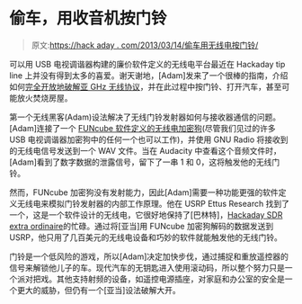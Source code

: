 # 偷车，用收音机按门铃

> 原文:[https://hack aday . com/2013/03/14/偷车用无线电按门铃/](https://hackaday.com/2013/03/14/stealing-cars-and-ringing-doorbells-with-radio/)

可以用 USB 电视调谐器构建的廉价软件定义的无线电平台最近在 Hackaday tip line 上并没有得到太多的喜爱。谢天谢地，[Adam]发来了一个很棒的指南，介绍如何[完全开放地破解亚 GHz 无线协议](http://adamsblog.aperturelabs.com/2013/03/you-can-ring-my-bell-adventures-in-sub.html)，并在此过程中按门铃、打开汽车，甚至可能放火焚烧房屋。

第一个无线黑客(Adam)设法解决了无线门铃发射器如何与接收器通信的问题。[Adam]连接了一个 [FUNcube 软件定义的无线电加密狗](http://www.funcubedongle.com/)(尽管我们见过的许多 USB 电视调谐器加密狗中的任何一个也可以工作)，并使用 GNU Radio 将接收到的无线电信号发送到一个 WAV 文件。当在 Audacity 中查看这个音频文件时，[Adam]看到了数字数据的泄露信号，留下了一串 1 和 0，这将触发他的无线门铃。

然而，FUNcube 加密狗没有发射能力，因此[Adam]需要一种功能更强的软件定义无线电来模拟门铃发射器的内部工作原理。他在 USRP Ettus Research 找到了一个，这是一个软件设计的无线电，它很好地保持了[巴林特]，[Hackaday SDR extra ordinaire](http://hackaday.com/2012/04/16/playing-air-traffic-controller-with-software-defined-radio/)的忙碌。通过将[亚当]用 FUNcube 加密狗解码的数据发送到 USRP，他只用了几百美元的无线电设备和巧妙的软件就能触发他的无线门铃。

门铃是一个低风险的游戏，所以[Adam]决定加快步伐，通过捕捉和重放遥控器的信号来解锁他儿子的车。现代汽车的无钥匙进入使用滚动码，所以整个努力只是一个派对把戏。其他支持射频的设备，如遥控电源插座，对家庭和办公室的安全是一个更大的威胁，但仍有一个[亚当]设法破解大开。